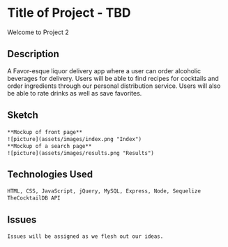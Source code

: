 # Title of Project - TBD

Welcome to Project 2

## Description
A Favor-esque liquor delivery app where a user can order alcoholic beverages for delivery. Users will be able to find recipes for cocktails and order ingredients through our personal distribution service. Users will also be able to rate drinks as well as save favorites.


## Sketch
    **Mockup of front page**
    ![picture](assets/images/index.png "Index")
    **Mockup of a search page**
    ![picture](assets/images/results.png "Results")
## Technologies Used
    HTML, CSS, JavaScript, jQuery, MySQL, Express, Node, Sequelize
    TheCocktailDB API
## Issues
    Issues will be assigned as we flesh out our ideas.
